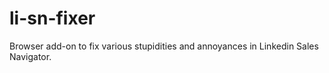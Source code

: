 # li-sn-fixer
Browser add-on to fix various stupidities and annoyances in Linkedin Sales Navigator.
